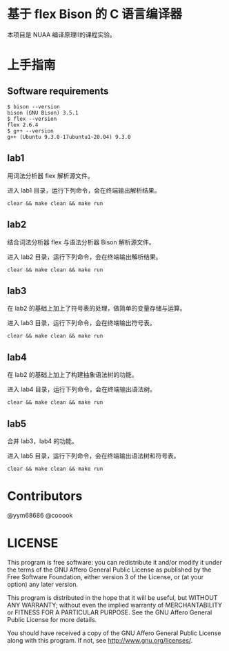 # 基于 flex Bison 的 C 语言编译器

本项目是 NUAA 编译原理Ⅱ的课程实验。

# 上手指南

## Software requirements

```
$ bison --version
bison (GNU Bison) 3.5.1
$ flex --version
flex 2.6.4
$ g++ --version
g++ (Ubuntu 9.3.0-17ubuntu1~20.04) 9.3.0
```

## lab1

用词法分析器 flex 解析源文件。

进入 lab1 目录，运行下列命令，会在终端输出解析结果。
```
clear && make clean && make run
```

## lab2

结合词法分析器 flex 与语法分析器 Bison 解析源文件。

进入 lab2 目录，运行下列命令，会在终端输出解析结果。
```
clear && make clean && make run
```

## lab3

在 lab2 的基础上加上了符号表的处理，做简单的变量存储与运算。

进入 lab3 目录，运行下列命令，会在终端输出符号表。
```
clear && make clean && make run
```

## lab4

在 lab2 的基础上加上了构建抽象语法树的功能。

进入 lab4 目录，运行下列命令，会在终端输出语法树。
```
clear && make clean && make run
```
## lab5

合并 lab3，lab4 的功能。

进入 lab5 目录，运行下列命令，会在终端输出语法树和符号表。
```
clear && make clean && make run
```

# Contributors
@yym68686
@cooook

# LICENSE

This program is free software: you can redistribute it and/or modify it under the terms of the GNU Affero General Public License as published by the Free Software Foundation, either version 3 of the License, or (at your option) any later version.

This program is distributed in the hope that it will be useful, but WITHOUT ANY WARRANTY; without even the implied warranty of MERCHANTABILITY or FITNESS FOR A PARTICULAR PURPOSE. See the GNU Affero General Public License for more details.

You should have received a copy of the GNU Affero General Public License along with this program. If not, see http://www.gnu.org/licenses/.